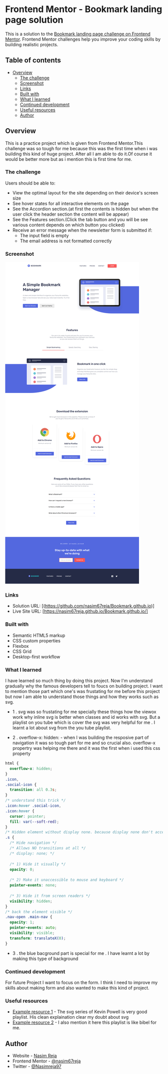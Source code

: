 # Frontend Mentor - Bookmark landing page solution

This is a solution to the [Bookmark landing page challenge on Frontend Mentor](https://www.frontendmentor.io/challenges/bookmark-landing-page-5d0b588a9edda32581d29158). Frontend Mentor challenges help you improve your coding skills by building realistic projects.

## Table of contents

- [Overview](#overview)
  - [The challenge](#the-challenge)
  - [Screenshot](#screenshot)
  - [Links](#links)
  - [Built with](#built-with)
  - [What I learned](#what-i-learned)
  - [Continued development](#continued-development)
  - [Useful resources](#useful-resources)
  - [Author](#author)

## Overview

This is a practice project which is given from Frontend Mentor.This challenge was so tough for me because this was the first time when i was building this kind of huge project. After all I am able to do it.Of course it would be better more but as i mention this is first time for me.

### The challenge

Users should be able to:

- View the optimal layout for the site depending on their device's screen size
- See hover states for all interactive elements on the page
- See the Accordion section.(at first the contents is hidden but when the user click the header section the content will be appear)
- See the Features section.(Click the tab button and you will be see various content depends on which button you clicked)
- Receive an error message when the newsletter form is submitted if:
  - The input field is empty
  - The email address is not formatted correctly

### Screenshot

![](images/screenshot.png)

### Links

- Solution URL: [(https://github.com/nasim67reja/Bookmark.github.io)]
- Live Site URL: [https://nasim67reja.github.io/Bookmark.github.io/]

### Built with

- Semantic HTML5 markup
- CSS custom properties
- Flexbox
- CSS Grid
- Desktop-first workflow

### What I learned

I have learned so much thing by doing this project. Now I'm understand gradually why the famous developers tell to foucs on building project. I want to mention those part which one's was frustating for me before this project but now I am able to understand those things and how they works such as svg.

- 1 . svg was so frustating for me specially these things how the viewox work why inline svg is better when classes and id works with svg. But a playlist on you tube which is cover the svg was very helpful for me . I learnt a lot about svg from the you tube playlist.

- 2 . overflow-x: hidden: - when I was building the resposive part of navigation it was so tough part for me and so crucial also. overflow-x propertry was helping me there and it was the first when i used this css property

```css
html {
  overflow-x: hidden;
}
.icon,
.social-icon {
  transition: all 0.3s;
}
/* understand this trick */
.icon:hover .social-icon,
.icon:hover {
  cursor: pointer;
  fill: var(--soft-red);
}
/* Hidden element without display none. because display none don't accept the property transition */
.s {
  /* Hide navigation */
  /* Allows NO transitions at all */
  /* display: none; */

  /* 1) Hide it visually */
  opacity: 0;

  /* 2) Make it unaccessible to mouse and keyboard */
  pointer-events: none;

  /* 3) Hide it from screen readers */
  visibility: hidden;
}
/* back the element visible */
.nav-open .main-nav {
  opacity: 1;
  pointer-events: auto;
  visibility: visible;
  transform: translateX(0);
}
```

- 3 . the blue bacground part is special for me . I have learnt a lot by making this type of background

### Continued development

For future Project I want to focus on the form. I think I need to improve my skills about making form and also wanted to make this kind of project.

### Useful resources

- [Example resource 1](https://www.youtube.com/watch?v=ZJSCl6XEdP8) - The svg series of Kevin Powell is very good playlist. His clean explaination clear my doubt about svg
- [Example resource 2](https://www.udemy.com/course/design-and-develop-a-killer-website-with-html5-and-css3/) - I also mention it here this playlist is like bibel for me.

## Author

- Website - [Nasim Reja](https://www.your-site.com)
- Frontend Mentor - [@nasim67reja](https://www.frontendmentor.io/profile/@nasim67reja)
- Twitter - [@Nasimreja97](https://www.twitter.com/@Nasimreja97)
